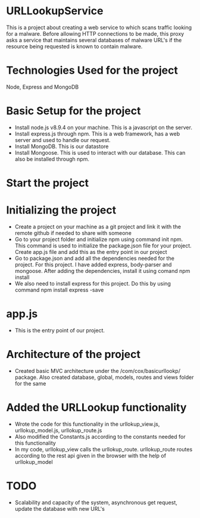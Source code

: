 # URLLookupService
This is a project about creating a web service to which scans traffic looking for a malware. Before allowing HTTP connections to be made, this proxy asks a service that maintains several databases of malware URL's if the resource being requested is known to contain malware.

# Technologies Used for the project
Node, Express and MongoDB

# Basic Setup for the project
- Install node.js v8.9.4 on your machine. This is a javascript on the server.
- Install express.js through npm. This is a web framework, has a web server and used to handle our request.
- Install MongoDB. This is our datastore
- Install Mongoose. This is used to interact with our database. This can also be installed through npm.

# Start the project

# Initializing the project
- Create a project on your machine as a git project and link it with the remote github if needed to share with someone
- Go to your project folder and initialize npm using command init npm. This command is used to initialize the package.json file for your project. Create app.js file and add this as the entry point in our project
- Go to package.json and add all the dependencies needed for the project. For this project. I have added express, body-parser and mongoose. After adding the dependencies, install it using comand npm install
- We also need to install express for this project. Do this by using command npm install express -save

# app.js
- This is the entry point of our project.

# Architecture of the project
- Created basic MVC architecture under the /com/cox/basicurllookp/ package. Also created database, global, models, routes and views folder for the same

# Added the URLLookup functionality
- Wrote the code for this functionality in the urllokup_view.js, urllokup_model.js, urllokup_route.js
- Also modified the Constants.js according to the constants needed for this functionality
- In my code, urllokup_view calls the urllokup_route. urllokup_route routes according to the rest api given in the browser with the help of urllokup_model

# TODO
- Scalability and capacity of the system, asynchronous get request, update the database with new URL's




